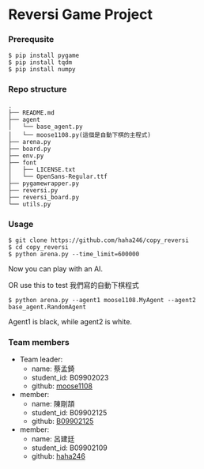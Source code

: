 # Reversi Game Project
### Prerequsite
```
$ pip install pygame
$ pip install tqdm
$ pip install numpy
```
### Repo structure
```
.
├── README.md
├── agent
│   └── base_agent.py
│   └── moose1108.py(這個是自動下棋的主程式)
├── arena.py
├── board.py
├── env.py
├── font
│   ├── LICENSE.txt
│   └── OpenSans-Regular.ttf
├── pygamewrapper.py
├── reversi.py
├── reversi_board.py
└── utils.py
```


### Usage
```
$ git clone https://github.com/haha246/copy_reversi
$ cd copy_reversi
$ python arena.py --time_limit=600000
```
Now you can play with an AI.

OR use this to test 我們寫的自動下棋程式
```
$ python arena.py --agent1 moose1108.MyAgent --agent2 base_agent.RandomAgent
```
Agent1 is black, while agent2 is white.

### Team members
- Team leader:
    - name: 蔡孟錡
    - student_id: B09902023
    - github: [moose1108](https://github.com/moose1108)
- member:
    - name: 陳剛頡
    - student_id: B09902125
    - github: [B09902125](https://github.com/B09902125)
- member:
    - name: 呂建廷
    - student_id: B09902109
    - github: [haha246](https://github.com/haha246)
